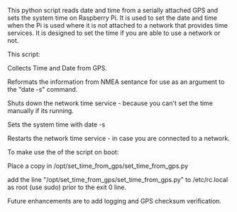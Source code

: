 This python script reads date and time from a serially attached GPS and sets the system time on Raspberry Pi. It is used to set the date and time when the Pi is used where it is not attached to a network that provides time services. It is designed to set the time if you are able to use a network or not.

This script:

Collects Time and Date from GPS.

Reformats the information from NMEA sentance for use as an argument to the "date -s" command.

Shuts down the network time service - because you can't set the time manually if its running.

Sets the system time with date -s

Restarts the network time service - in case you are connected to a network.

To make use the of the script on boot:

Place a copy in /opt/set_time_from_gps/set_time_from_gps.py

add the line "/opt/set_time_from_gps/set_time_from_gps.py" to /etc/rc.local as root (use sudo) prior to the exit 0 line.

Future enhancements are to add logging and GPS checksum verification. 
